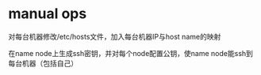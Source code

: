 # manual ops

对每台机器修改/etc/hosts文件，加入每台机器IP与host name的映射

在name node上生成ssh密钥，并对每个node配置公钥，使name node能ssh到每台机器（包括自己）
